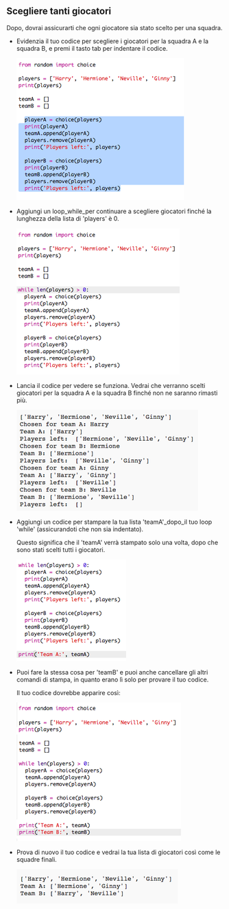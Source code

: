 ## Scegliere tanti giocatori

Dopo, dovrai assicurarti che ogni giocatore sia stato scelto per una squadra.

+ Evidenzia il tuo codice per scegliere i giocatori per la squadra A e la squadra B, e premi il tasto tab per indentare il codice.

	![screenshot](images/team-loop-tab.png)

+ Aggiungi un loop_while_per continuare a scegliere giocatori finché la lunghezza della lista di 'players' è 0.

	![screenshot](images/team-loop-while.png)

+ Lancia il codice per vedere se funziona. Vedrai che verranno scelti giocatori per la squadra A e la squadra B finché non ne saranno rimasti più.

	![screenshot](images/team-loop-test.png)

+ Aggiungi un codice per stampare la tua lista 'teamA'_dopo_il tuo loop 'while' (assicurandoti che non sia indentato).

	Questo significa che il 'teamA' verrà stampato solo una volta, dopo che sono stati scelti tutti i giocatori.

	![screenshot](images/team-teamA-paste.png)

+ Puoi fare la stessa cosa per 'teamB' e puoi anche cancellare gli altri comandi di stampa, in quanto erano lì solo per provare il tuo codice.

	Il tuo codice dovrebbe apparire così:

	![screenshot](images/team-loop-finished.png)

+ Prova di nuovo il tuo codice e vedrai la tua lista di giocatori così come le squadre finali.

	![screenshot](images/team-loop-finished-test.png)



